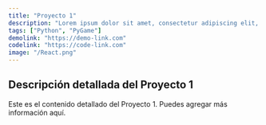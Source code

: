 ```yaml
---
title: "Proyecto 1"
description: "Lorem ipsum dolor sit amet, consectetur adipiscing elit, sed do eiusmod tempor incididunt ut labore et dolore magna aliqua."
tags: ["Python", "PyGame"]
demolink: "https://demo-link.com"
codelink: "https://code-link.com"
image: "/React.png"
---
```


## Descripción detallada del Proyecto 1

Este es el contenido detallado del Proyecto 1. Puedes agregar más información aquí.